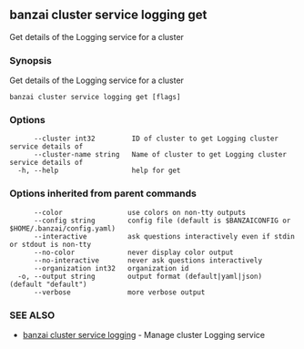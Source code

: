 ## banzai cluster service logging get

Get details of the Logging service for a cluster

### Synopsis

Get details of the Logging service for a cluster

```
banzai cluster service logging get [flags]
```

### Options

```
      --cluster int32         ID of cluster to get Logging cluster service details of
      --cluster-name string   Name of cluster to get Logging cluster service details of
  -h, --help                  help for get
```

### Options inherited from parent commands

```
      --color                use colors on non-tty outputs
      --config string        config file (default is $BANZAICONFIG or $HOME/.banzai/config.yaml)
      --interactive          ask questions interactively even if stdin or stdout is non-tty
      --no-color             never display color output
      --no-interactive       never ask questions interactively
      --organization int32   organization id
  -o, --output string        output format (default|yaml|json) (default "default")
      --verbose              more verbose output
```

### SEE ALSO

* [banzai cluster service logging](banzai_cluster_service_logging.md)	 - Manage cluster Logging service

